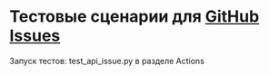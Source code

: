 # Тестовые сценарии для [GitHub Issues](https://docs.github.com/en/rest/issues/issues?apiVersion=2022-11-28#about-issues)

Запуск тестов: test_api_issue.py в разделе Actions
